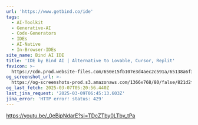 ```yaml
---
url: 'https://www.getbind.co/ide'
tags:
  - AI-Toolkit
  - Generative-AI
  - Code-Generators
  - IDEs
  - AI-Native
  - In-Browser-IDEs
site_name: Bind AI IDE
title: 'IDE by Bind AI | Alternative to Lovable, Cursor, Replit'
favicon: >-
  https://cdn.prod.website-files.com/650e15fb107e3d4aec2c591a/65138a6f318595b7998c5d3c_favicon32-black.svg
og_screenshot_url: >-
  https://og-screenshots-prod.s3.amazonaws.com/1366x768/80/false/821d2f71b0b3f450add5a7747eaec1da1356b2cd9ccd286965901a43b589ac4e.jpeg
og_last_fetch: 2025-03-07T05:20:56.440Z
last_jina_request: '2025-03-09T06:45:13.603Z'
jina_error: 'HTTP error! status: 429'
---
```


https://youtu.be/_0eBjpNdarE?si=TDcZTby0LTbv_tPa
